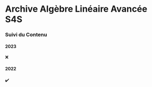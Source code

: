 # Archive Algèbre Linéaire Avancée S4S

### Suivi du Contenu

#### 2023
:x:

#### 2022
:heavy_check_mark:

